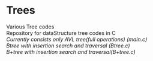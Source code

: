 # Trees
Various Tree codes
<br>Repository for dataStructure tree codes in C
<br>*Currently consists only AVL tree(full operations) (main.c)*
<br>*Btree with insertion search and traversal (Btree.c)*
<br>*B+tree with insertion search and traversal(B+tree.c)*

